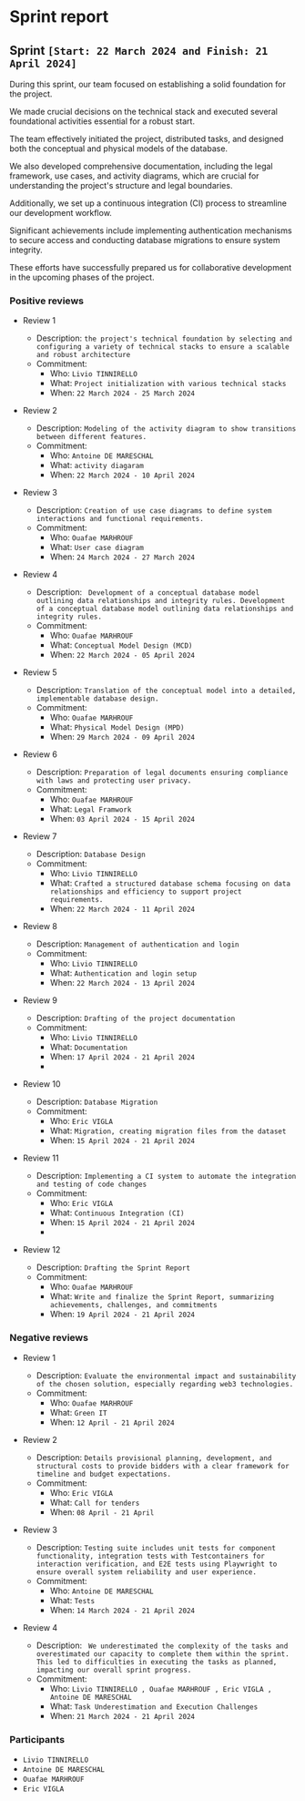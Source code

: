 # Sprint report



## Sprint `[Start: 22 March 2024 and Finish: 21 April 2024]`



During this sprint, our team focused on establishing a solid foundation for the project.

We made crucial decisions on the technical stack and executed several foundational activities essential for a robust start.

The team effectively initiated the project, distributed tasks, and designed both the conceptual and physical models of the database.

We also developed comprehensive documentation, including the legal framework, use cases, and activity diagrams, which are crucial for understanding the project's structure and legal boundaries.

Additionally, we set up a continuous integration (CI) process to streamline our development workflow.

Significant achievements include implementing authentication mechanisms to secure access and conducting database migrations to ensure system integrity.

These efforts have successfully prepared us for collaborative development in the upcoming phases of the project.

### Positive reviews

- Review 1
  - Description: `the project's technical foundation by selecting and configuring a variety of technical stacks to ensure a scalable and robust architecture `
  - Commitment:
    - Who: `Livio TINNIRELLO`
    - What: `Project initialization with various technical stacks`
    - When: `22 March 2024 - 25 March 2024`
- Review 2
  - Description: `Modeling of the activity diagram to show transitions between different features.`
  - Commitment:
    - Who: `Antoine DE MARESCHAL`
    - What: `activity diagaram`
    - When: `22 March 2024 - 10 April 2024`
- Review 3
  - Description: `Creation of use case diagrams to define system interactions and functional requirements.`
  - Commitment:
    - Who: `Ouafae MARHROUF`
    - What: `User case diagram`
    - When: `24 March 2024 - 27 March 2024`
- Review 4
  - Description: ` Development of a conceptual database model outlining data relationships and integrity rules. Development of a conceptual database model outlining data relationships and integrity rules.`
  - Commitment:
    - Who: `Ouafae MARHROUF`
    - What: `Conceptual Model Design (MCD)`
    - When: `22 March 2024 - 05 April 2024`
- Review 5
  - Description: `Translation of the conceptual model into a detailed, implementable database design.`
  - Commitment:
    - Who: `Ouafae MARHROUF`
    - What: `Physical Model Design (MPD)`
    - When: `29 March 2024 - 09 April 2024`
- Review 6
  - Description: `Preparation of legal documents ensuring compliance with laws and protecting user privacy.`
  - Commitment:
    - Who: `Ouafae MARHROUF`
    - What: `Legal Framwork`
    - When: `03 April 2024 - 15 April 2024`

- Review 7
  - Description: `Database Design `
  - Commitment:
    - Who: `Livio TINNIRELLO`
    - What: `Crafted a structured database schema focusing on data relationships and efficiency to support project requirements.`
    - When: `22 March 2024 - 11 April 2024`

- Review 8
  - Description: `Management of authentication and login `
  - Commitment:
    - Who: `Livio TINNIRELLO`
    - What: `Authentication and login setup`
    - When: `22 March 2024 - 13 April 2024`

- Review 9
  - Description: `Drafting of the project documentation  `
  - Commitment:
    - Who: `Livio TINNIRELLO`
    - What: `Documentation`
    - When: `17 April 2024 - 21 April 2024`
    -
- Review 10
  - Description: `Database Migration `
  - Commitment:
    - Who: `Eric VIGLA`
    - What: `Migration, creating migration files from the dataset `
    - When: `15 April 2024 - 21 April 2024`

- Review 11
  - Description: `Implementing a CI system to automate the integration and testing of code changes   `
  - Commitment:
    - Who: `Eric VIGLA `
    - What: `Continuous Integration (CI) `
    - When: `15 April 2024 - 21 April 2024`
    -
- Review 12
  - Description: `Drafting the Sprint Report  `
  - Commitment:
    - Who: `Ouafae MARHROUF `
    - What: `Write and finalize the Sprint Report, summarizing achievements, challenges, and commitments `
    - When: `19 April 2024 - 21 April 2024`



### Negative reviews

- Review 1
  - Description: `Evaluate the environmental impact and sustainability of the chosen solution, especially regarding web3 technologies.`
  - Commitment:
    - Who: `Ouafae MARHROUF`
    - What: `Green IT `
    - When: `12 April - 21 April 2024`
- Review 2
  - Description: `Details provisional planning, development, and structural costs to provide bidders with a clear framework for timeline and budget expectations.`
  - Commitment:
    - Who: `Eric VIGLA`
    - What: `Call for tenders`
    - When: `08 April - 21 April`

- Review 3
  - Description: `Testing suite includes unit tests for component functionality, integration tests with Testcontainers for interaction verification, and E2E tests using Playwright to ensure overall system reliability and user experience.`
  - Commitment:
    - Who: `Antoine DE MARESCHAL`
    - What: `Tests`
    - When: `14 March 2024 - 21 April 2024`

- Review 4
  - Description: ` We underestimated the complexity of the tasks and overestimated our capacity to complete them within the sprint. This led to difficulties in executing the tasks as planned, impacting our overall sprint progress.`
  - Commitment:
    - Who: `Livio TINNIRELLO , Ouafae MARHROUF , Eric VIGLA , Antoine DE MARESCHAL`
    - What: `Task Underestimation and Execution Challenges`
    - When: `21 March 2024 - 21 April 2024`



### Participants

- `Livio TINNIRELLO`
- `Antoine DE MARESCHAL`
- `Ouafae MARHROUF`
- `Eric VIGLA`
